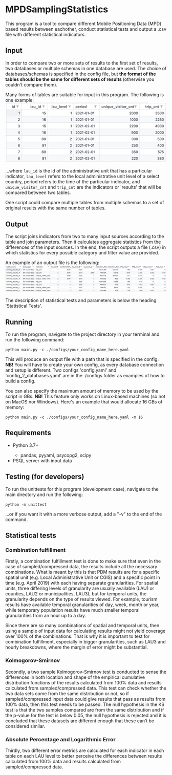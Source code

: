 # MPDSamplingStatistics
This program is a tool to compare different Mobile Positioning Data (MPD) based results between eachother, conduct statistical tests and output a .csv file with different statistical indicators.

## Input

In order to compare two or more sets of results to the first set of results, two databases or multiple schemas in one database are used. The choice of databases/schemas is specified in the config file, but <b>the format of the tables should be the same for different sets of results </b>(otherwise you couldn't compare them).

Many forms of tables are suitable for input in this program. The following is one example:
![An example of input results](./pictures/dummy_input_results.png)

...where `lau_id` is the id of the administrative unit that has a particular indicator, `lau_level` refers to the local administrative unit level of a select country, period refers to the time of the particular indicator, and `unique_visitor_cnt` and `trip_cnt` are the indicators or 'results' that will be compared between two tables.

One script could compare multiple tables from multiple schemas to a set of original results with the same number of tables.

## Output

The script joins indicators from two to many input sources according to the table and join parameters. Then it calculates aggregate statistics from the differences of the input sources. In the end, the script outputs a file (.csv) in which statistics for every possible category and filter value are provided. 

An example of an output file is the following:
![An example of output statistics](./pictures/dummy_output_statistics.png)

The description of statistical tests and parameters is below the heading 'Statistical Tests'.

## Running
To run the program, navigate to the project directory in your terminal and run the following command:

    python main.py -c ./configs/your_config_name_here.yaml

This will produce an output file with a path that is specified in the config. <b>NB!</b> You will have to create your own config, as every database connection and setup is different. Two configs 'config.yaml' and 'config_2_databases.yaml' are in the ./configs folder as examples of how to build a config.

You can also specify the maximum amount of memory to be used by the script in GBs. <b>NB!</b> This feature only works on Linux-based machines (so not on MacOS nor Windows). Here's an example that would allocate 16 GBs of memory:

    python main.py -c ./configs/your_config_name_here.yaml -m 16

## Requirements
<ul>
    <li>Python 3.7+</li>
    <ul>
        <li>pandas, pyyaml, psycopg2, scipy</li>
    </ul>
    <li>PSQL server with input data</li>
</ul>

## Testing (for developers)
To run the unittests for this program (development case), navigate to the main directory and run the following:
        
    python -m unittest

...or if you want it with a more verbose output, add a "-v" to the end of the command.

## Statistical tests

### Combination fulfillment
Firstly, a combination fulfillment test is done to make sure that even in the case of sampled/compressed data, the results include all the necessary combinations. What is meant by this is that PDM results are for a specific spatial unit (e.g. Local Administrative Unit or CGIS) and a specific point in time (e.g. April 2019) with each having separate granularities. For spatial units, three differing levels of granularity are usually available (LAU1 or counties, LAU2 or municipalities, LAU3), but for temporal units, the granularity depends on the type of results viewed. For example, tourism results have available temporal granularities of day, week, month or year, while temporary population results have much smaller temporal granularities from an hour up to a day. 

Since there are so many combinations of spatial and temporal units, then using a sample of input data for calculating results might not yield coverage over 100% of the combinations. That is why it is important to test for combination fulfillment, especially in bigger granularities, such as LAU3 and hourly breakdowns, where the margin of error might be substantial.

### Kolmogorov-Smirnov
Secondly, a two sample Kolmogorov-Smirnov test is conducted to sense the differences in both location and shape of the empirical cumulative distribution functions of the results calculated from 100% data and results calculated from sampled/compressed data. This test can check whether the two data sets come from the same distribution or not, so if sampled/compressed input data could give results that pass as results from 100% data, then this test needs to be passed. The null hypothesis in the KS test is that the two samples compared are from the same distribution and if the p-value for the test is below 0.05, the null hypothesis is rejected and it is concluded that these datasets are different enough that these can’t be considered similar.

### Absolute Percentage and Logarithmic Error
Thirdly, two different error metrics are calculated for each indicator in each table on each LAU level to better perceive the differences between results calculated from 100% data and results calculated from sampled/compressed data. 